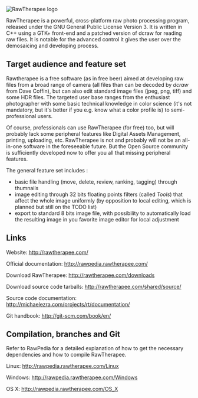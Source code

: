 ![RawTherapee logo](http://rawtherapee.com/images/logos/rawtherapee_logo_discuss.png)

RawTherapee is a powerful, cross-platform raw photo processing program, released under the GNU General Public License Version 3. It is written in C++ using a GTK+ front-end and a patched version of dcraw for reading raw files. It is notable for the advanced control it gives the user over the demosaicing and developing process.

## Target audience and feature set

Rawtherapee is a free software (as in free beer) aimed at developing raw files from a broad range of camera (all files than can be decoded by *dcraw* from Dave Coffin), but can also edit standard image files (jpeg, png, tiff) and some HDR files. The targeted user base ranges from the enthusiast photographer with some basic technical knowledge in color science (it's not mandatory, but it's better if you e.g. know what a color profile is) to semi-professional users.

Of course, professionals can use RawTherapee (for free) too, but will probably lack some peripheral features like Digital Assets Management, printing, uploading, etc. RawTherapee is not and probably will not be an all-in-one software in the foreseeable future. But the Open Source community is sufficiently developed now to offer you all that missing peripheral features.

The general feature set includes :
* basic file handling (move, delete, review, ranking, tagging) through thumnails
* image editing through 32 bits floating points filters (called *Tools*) that affect the whole image uniformly (by opposition to local editing, which is planned but still on the TODO list)
* export to standard 8 bits image file, with possibility to automatically load the resulting image in you favorite image editor for local adjustment

## Links

Website:
http://rawtherapee.com/

Official documentation:
http://rawpedia.rawtherapee.com/

Download RawTherapee:
http://rawtherapee.com/downloads

Download source code tarballs:
http://rawtherapee.com/shared/source/

Source code documentation:
http://michaelezra.com/projects/rt/documentation/

Git handbook:
http://git-scm.com/book/en/

## Compilation, branches and Git
Refer to RawPedia for a detailed explanation of how to get the necessary dependencies and how to compile RawTherapee.

Linux:
http://rawpedia.rawtherapee.com/Linux

Windows:
http://rawpedia.rawtherapee.com/Windows

OS X:
http://rawpedia.rawtherapee.com/OS_X
